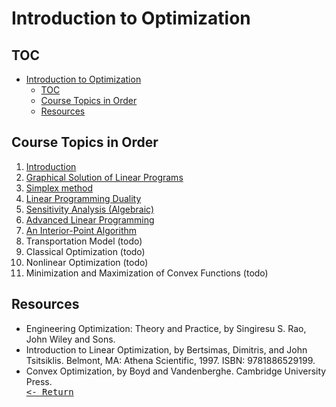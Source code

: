 # Introduction to Optimization

## TOC

- [Introduction to Optimization](#introduction-to-optimization)
  - [TOC](#toc)
  - [Course Topics in Order](#course-topics-in-order)
  - [Resources](#resources)

## Course Topics in Order

1. [Introduction]()
2. [Graphical Solution of Linear Programs]()
3. [Simplex method]()
4. [Linear Programming Duality]()
5. [Sensitivity Analysis (Algebraic)]()
6. [Advanced Linear Programming]()
7. [An Interior-Point Algorithm]()
8. Transportation Model (todo)
9. Classical Optimization (todo)
10. Nonlinear Optimization (todo)
11. Minimization and Maximization of Convex Functions (todo)

## Resources

- Engineering Optimization: Theory and Practice, by Singiresu S. Rao, John Wiley and Sons.
- Introduction to Linear Optimization, by Bertsimas, Dimitris, and John Tsitsiklis. Belmont, MA: Athena Scientific, 1997. ISBN: 9781886529199.
- Convex Optimization, by Boyd and Vandenberghe. Cambridge University Press.
[<kbd><br><- Return<br></kbd>](../Course.md)
